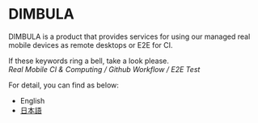 # DIMBULA

DIMBULA is a product that provides services for using our managed real mobile devices as remote desktops or E2E for CI.

If these keywords ring a bell, take a look please.  
*Real Mobile CI & Computing / Github Workflow / E2E Test*

For detail, you can find as below:
* English
* [日本語](./pages/ja/README.md)
